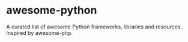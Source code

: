 awesome-python
==============

A curated list of awesome Python frameworks, libraries and resources. Inspired by awesome-php.
